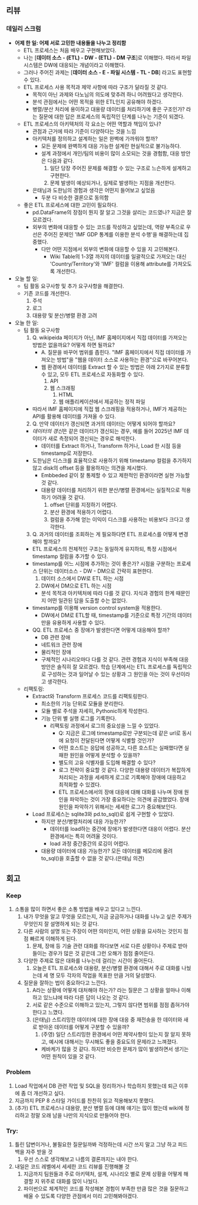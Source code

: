 ## 리뷰
### 데일리 스크럼
- **어제 한 일: 어제 서로 고민한 내용들을 나누고 정리함**
  - ETL 프로세스는 처음 배우고 구현해보았다.
  - 나는 [**데이터 소스 - (ETL) - DW - (ETL) - DM 구조**]로 이해했다. 따라서 파일 시스템은 DW에 대응되는 개념이라고 이해했다.
  - 그러나 주어진 과제는 [**데이터 소스 - E - 파일 시스템 - TL - DB**] 라고도 표현할 수 있다.
  - ETL 프로세스 사용 목적과 제약 사항에 따라 구조가 달라질 것 같다.
    - 목적이 아닌 과제와 다노님의 의도에 맞추려 하니 어려웠다고 생각한다.
    - 분석 관점에서는 어떤 목적을 위한 ETL인지 공유해야 하겠다.
    - 병렬/분산 처리에 용이하고 대용량 데이터를 처리하기에 좋은 구조인가? 라는 질문에 대한 답은 프로세스의 독립적인 단계를 나누는 기준이 되겠다.
  - ETL 프로세스의 아키텍처의 각 요소는 어떤 역할과 책임이 있나?
    - 관점과 근거에 따라 기준이 다양하다는 것을 느낌
    - 아키텍처를 정의하고 설계하는 일은 완벽에 가까워야 할까?
      - 모든 문제에 완벽하게 대응 가능한 설계란 현실적으로 불가능하다.
      - 설계 과정에서 개인/팀의 비용이 많이 소모되는 것을 경험함, 대응 방안은 다음과 같다.
        1. 일단 당장 주어진 문제를 해결할 수 있는 구조로 느슨하게 설계하고 구현한다.
        2. 문제 발생이 예상되거나, 실제로 발생하는 지점을 개선한다.
    - 은태님과 도한님의 경험과 생각은 어떤지 들어보고 싶었음
      - 두분 다 비슷한 결론으로 동의함
  - 좋은 ETL 프로세스에 대한 고민이 필요하다.
    - pd.DataFrame의 장점이 뭔지 잘 알고 그것을 살리는 코드였나? 지금은 잘 모르겠다.
    - 외부의 변화에 대응할 수 있는 코드를 작성하고 싶었는데, 역량 부족으로 우선은 주어진 문제인 'IMF GDP 통계를 이용한 분석 수행'을 해결하는데 집중했다.
      - 다만 어떤 지점에서 외부의 변화에 대응할 수 있을 지 고민해본다.
        - Wiki Table의 1-3열 까지의 데이터를 일괄적으로 가져오는 대신 'Country/Territory'와 'IMF' 컬럼을 이용해 attribute를 가져오도록 개선한다.
- 오늘 할 일:
  - 팀 활동 요구사항 및 추가 요구사항을 해결한다.
  - 기존 코드를 개선한다.
    1. 주석
    2. 로그
    3. 대용량 및 분산/병렬 환경 고려
- 오늘 한 일:
  - 팀 활동 요구사항
    1. Q. wikipeida 페이지가 아닌, IMF 홈페이지에서 직접 데이터를 가져오는 방법은 없을까요? 어떻게 하면 될까요?
       - A. 질문을 바꾸어 범위를 좁힌다. "IMF 홈페이지에서 직접 데이터를 가져오는 방법"을 "웹을 데이터 소스로 사용하는 환경"으로 바꾸어본다.
       - 웹 환경에서 데이터를 Extract 할 수 있는 방법은 아래 2가지로 분류할 수 있고, 모두 ETL 프로세스로 자동화할 수 있다.
         1. API
         2. 웹 스크래핑
            1. HTML
            2. 웹 애플리케이션에서 제공하는 정적 파일
     - 따라서 IMF 홈페이지에 직접 웹 스크래핑을 적용하거나, IMF가 제공하는 API를 활용해 데이터를 가져올 수 있다.
    2. Q. 만약 데이터가 갱신되면 과거의 데이터는 어떻게 되어야 할까요?
     - *데이터의 갱신*은 같은 데이터가 갱신되는 경우, 예를 들어 2025년 IMF 데이터가 새로 측정되어 갱신되는 경우로 해석한다.
       - 데이터를 Extract 하거나, Transform 하거나, Load 한 시점 등을 timestamp로 저장한다.
     - 도한님은 디스크를 효율적으로 사용하기 위해 timestamp 컬럼을 추가하지 않고 disk의 offset 등을 활용하자는 의견을 제시했다.
       - Embbeded 같이 잘 통제할 수 있고 제한적인 환경이라면 실현 가능할 것 같다.
       - 대용량 데이터를 처리하기 위한 분산/병렬 환경에서는 실질적으로 적용하기 어려울 것 같다.
         1. offset 단위를 지정하기 어렵다.
         2. 분산 환경에 적용하기 어렵다.
         3. 컬럼을 추가해 얻는 이익이 디스크를 사용하는 비용보다 크다고 생각한다.
    3. Q. 과거의 데이터를 조회하는 게 필요하다면 ETL 프로세스를 어떻게 변경해야 할까요?
      - ETL 프로세스의 전체적인 구조는 동일하게 유지하되, 특정 시점에서 timestamp 컬럼을 추가할 수 있다.
      - timestamp를 어느 시점에 추가하는 것이 좋은가? 시점을 구분하는 프로세스 단위는 데이터소스 - DW - DM으로 간략히 표현한다.
        1. 데이터 소스에서 DW로 ETL 하는 시점
        2. DW에서 DM으로 ETL 하는 시점
        - 분석 목적과 아키텍처에 따라 다를 것 같다. 지식과 경험의 한계 때문인지 어떤 일관된 답을 도출할 수는 없었다.
     - timestamp를 이용해 version control system을 적용한다.
        - DW에서 DM로 ETL할 때, timestamp를 기준으로 특정 기간의 데이터만을 유용하게 사용할 수 있다.
      - QQ. ETL 프로세스 중 장애가 발생한다면 어떻게 대응해야 할까?
        - DB 관련 장애
        - 네트워크 관련 장애
        - 물리적인 장애
        - 구체적인 시나리오마다 다를 것 같다. 관련 경험과 지식이 부족해 대응 방안은 솔직히 잘 모르겠다. 학습 단계에서는 ETL 프로세스를 독립적으로 구성하는 것과 일어날 수 있는 상황과 그 원인을 아는 것이 우선이라고 생각한다.
  - 리팩토링:
    - Extract와 Transform 프로세스 코드를 리팩토링한다.
      - 최소한의 기능 단위로 모듈을 분리한다.
      - 모듈 별로 주석을 자세히, Pythonic하게 작성한다.
      - 기능 단위 별 실행 로그를 기록한다.
        - 리팩토링 과정에서 로그의 중요성을 느낄 수 있었다.
          - Q: 지금은 로그에 timestamp로만 구분되는데 같은 url로 동시에 요청이 전달된다면 어떻게 식별할 것인가?
          - 어떤 호스트는 응답에 성공하고, 다른 호스트는 실패했다면 실패한 원인을 어떻게 분석할 수 있을까?
          - 별도의 고유 식별자를 도입해 해결할 수 있다?
          - 로그 전략이 중요할 것 같다. 다양한 대용량 데이터가 복잡하게 처리되는 과정을 세세하게 로그로 기록해야 장애에 대응하고 최적화할 수 있겠다.
          - ETL 프로세스에서의 장애 대응에 대해 대화를 나누며 장애 원인을 파악하는 것이 가장 중요하다는 의견에 공감했었다. 장애 원인을 파악하기 위해서는 세세한 로그가 중요해보인다.
    - Load 프로세스는 sqlite3와 pd.to_sql()로 쉽게 구현할 수 있었다.
      - 하지만 분산/병렬처리에 대응 가능한가?
        - 데이터를 load하는 중간에 장애가 발생한다면 대응이 어렵다. 분산 환경에서는 특히 어려울 것이다.
        - load 과정 중간중간의 로깅이 어렵다.
      - 대용량 데이터에 대응 가능한가? 모든 데이터를 메모리에 올려 to_sql()을 호출할 수 없을 것 같다.(은태님 의견)

## 회고
### Keep
  1. 소통을 많이 하면서 좋은 소통 방법을 배우고 있다고 느낀다.
     1. 내가 무엇을 알고 무엇을 모르는지, 지금 궁금하거나 대화를 나누고 싶은 주제가 무엇인지 잘 설명하게 되는 것 같다.
     2. 다른 사람의 설명 또는 주장이 어떤 의미인지, 어떤 상황을 묘사하는 것인지 점점 빠르게 이해하게 된다.
        1. 문제, 장애 등 기술 관련 대화를 하다보면 서로 다른 상황이나 주제로 받아들이는 경우가 많은 것 같은데 그런 오해가 점점 줄어든다.
     3. 다양한 주제로 많은 대화를 나누는데 걸리는 시간이 줄어든다.
        1. 오늘은 ETL 프로세스와 대용량, 분산/병렬 환경에 대해서 주로 대화를 나눴는데 세 명 모두 각자의 작업을 목표한 만큼 거의 달성했다.
     4. 질문을 잘하는 법이 중요하다고 느낀다.
        1. A라는 상황에 어떻게 대처해야 하는가? 라는 질문은 그 상황을 얼마나 이해하고 있느냐에 따라 다른 답이 나오는 것 같다.
        2. 서로 같은 수준으로 이해하고 있는지, 그렇지 않다면 범위를 점점 좁혀가야 한다고 느꼈다.
        3. (은태님) 스트리밍한 데이터에 대한 장애 대응 중 재전송을 한 데이터와 새로 받아온 데이터를 어떻게 구분할 수 있을까?
           1. (주영) 일단 스트리밍한 환경에서 어떤 제약사항이 있는지 잘 알지 못하고, 예시에 대해서는 무시해도 좋을 중요도의 문제라고 느껴졌다.
            - 케바케가 많을 것 같다. 하지만 비슷한 문제가 많이 발생하면서 생기는 어떤 원칙이 있을 것 같다.
### Problem
  1. Load 작업에서 DB 관련 작업 및 SQL을 정리하거나 학습하지 못했는데 퇴근 이후에 좀 더 개선하고 싶다.
  2. 지금까지 PEP 8 스타일 가이드를 찬찬히 읽고 적용해보지 못했다.
  3. (추가) ETL 프로세스나 대용량, 분산 병렬 등에 대해 얘기는 많이 했는데 wiki에 정리하고 정말 오래 남을 나만의 지식으로 만들어야 한다.
### Try:
  1. 틀린 답변이거나, 불필요한 질문일까봐 걱정하는데 시간 쓰지 말고 그냥 하고 피드백을 자주 받을 것
     1. 우선 스스로 생각해보고 나름의 결론까지는 내야 한다.
  2. 내일은 코드 레벨에서 세세한 코드 리뷰를 진행해볼 것
     1. 지금까지 팀원들과 주로 아키텍처, 설계, 시나리오 별로 문제 상황을 어떻게 해결할 지 위주로 대화를 많이 나눴다.
     2. 파이썬으로 체계적인 코드를 작성해본 경험이 부족한 만큼 많은 것을 질문하고 배울 수 있도록 다양한 관점에서 미리 고민해봐야겠다.
